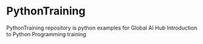 # PythonTraining
PythonTraining repository is python examples for Global AI Hub Introduction to Python Programming training
